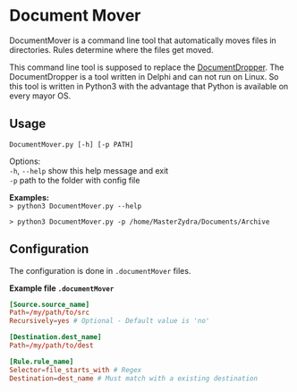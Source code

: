 # Document Mover
DocumentMover is a command line tool that automatically moves files in directories. Rules determine where the files get moved.

This command line tool is supposed to replace the [DocumentDropper](https://github.com/MasterZydra/DocumentDropper). The DocumentDropper is a tool written in Delphi and can not run on Linux. So this tool is written in Python3 with the advantage that Python is available on every mayor OS.

## Usage
`DocumentMover.py [-h] [-p PATH]`

Options:  
`-h`, `--help` show this help message and exit  
`-p` path to the folder with config file

**Examples:**  
`> python3 DocumentMover.py --help`

`> python3 DocumentMover.py -p /home/MasterZydra/Documents/Archive`

## Configuration
The configuration is done in `.documentMover` files.

**Example file `.documentMover`**
```TOML
[Source.source_name]
Path=/my/path/to/src
Recursively=yes # Optional - Default value is 'no'

[Destination.dest_name]
Path=/my/path/to/dest

[Rule.rule_name]
Selector=file_starts_with # Regex
Destination=dest_name # Must match with a existing destination
```